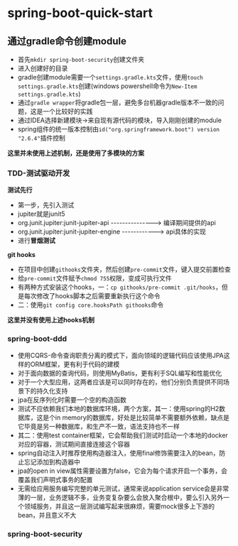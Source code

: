 # spring-boot-quick-start

## 通过gradle命令创建module

- 首先`mkdir spring-boot-security`创建文件夹
- 进入创建好的目录
- gradle创建module需要一个`settings.gradle.kts`文件，使用`touch settings.gradle.kts`创建(windows powershell命令为`New-Item settings.gradle.kts`)
- 通过`gradle wrapper`将gradle包一层，避免多台机器gradle版本不一致的问题，这是一个比较好的实践
- 通过IDEA选择新建模块->来自现有源代码的模块，导入刚刚创建的module
- spring组件的统一版本控制由`id("org.springframework.boot") version "2.6.4"`插件控制

**这里并未使用上述机制，还是使用了多模块的方案**

### TDD-测试驱动开发

**测试先行**

- 第一步，先引入测试
- jupiter就是junit5
- org.junit.jupiter:junit-jupiter-api  --------------->  编译期间提供的api
- org.junit.jupiter:junit-jupiter-engine  ------------>  api具体的实现
- 进行**冒烟测试**

**git hooks**

- 在项目中创建`githooks`文件夹，然后创建`pre-commit`文件，键入提交前置检查
- 给`pre-commit`文件赋予`chmod 755`权限，变成可执行文件
- 有两种方式安装这个hooks，一：`cp githooks/pre-commit .git/hooks`，但是每次修改了hooks脚本之后需要重新执行这个命令
- 二：使用`git config core.hooksPath githooks`命令

**这里并没有使用上述hooks机制**

### spring-boot-ddd

- 使用CQRS-命令查询职责分离的模式下，面向领域的逻辑代码应该使用JPA这样的ORM框架，更有利于代码的建模
- 对于面向数据的查询代码，则使用MyBatis，更有利于SQL编写和性能优化
- 对于一个大型应用，这两者应该是可以同时存在的，他们分别负责提供不同场景下的持久化支持
- jpa在反序列化时需要一个空的构造函数
- 测试不应依赖我们本地的数据库环境，两个方案，其一：使用spring的H2数据库，这是个in memory的数据库，好处是比较简单不需要额外依赖，缺点是它毕竟是另一种数据库，和生产不一致，语法支持也不一样
- 其二：使用test container框架，它会帮助我们测试时启动一个本地的docker对应的容器，测试期间直接连接这个容器
- spring自动注入时推荐使用构造器注入，使用final修饰需要注入的bean，防止忘记添加到构造器中
- jpa的open in view属性需要设置为false，它会为每个请求开启一个事务，会覆盖我们声明式事务的配置
- 无需给应用服务编写完整的单元测试，通常来说application service会是非常薄的一层，业务逻辑不多，业务变复杂要么会放入聚合根中，要么引入另外一个领域服务，并且这一层测试编写起来很麻烦，需要mock很多上下游的bean，并且意义不大

### spring-boot-security
